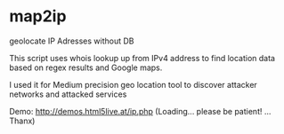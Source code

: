 # map2ip
geolocate IP Adresses without DB

This script uses whois lookup up from IPv4 address to find location data based on regex results and Google maps.

I used it for
Medium precision geo location tool to discover attacker networks and attacked services

Demo: http://demos.html5live.at/ip.php (Loading... please be patient! ... Thanx) 
